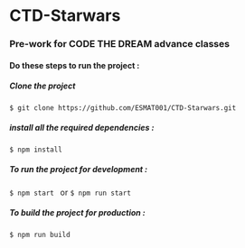 # CTD-Starwars
### Pre-work for CODE THE DREAM advance classes

#### Do these steps to run the project :
##### Clone the project
 `$ git clone https://github.com/ESMAT001/CTD-Starwars.git`
##### install all the required dependencies :
`$ npm install`

##### To run the project for development :
`$ npm start `  or `$ npm run start `
##### To build the project for production :
`$ npm run build `

